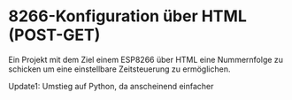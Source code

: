 # 8266-Konfiguration über HTML (POST-GET)


Ein Projekt mit dem Ziel einem ESP8266 über HTML eine Nummernfolge zu schicken um eine einstellbare Zeitsteuerung zu ermöglichen.

Update1: Umstieg auf Python, da anscheinend einfacher

